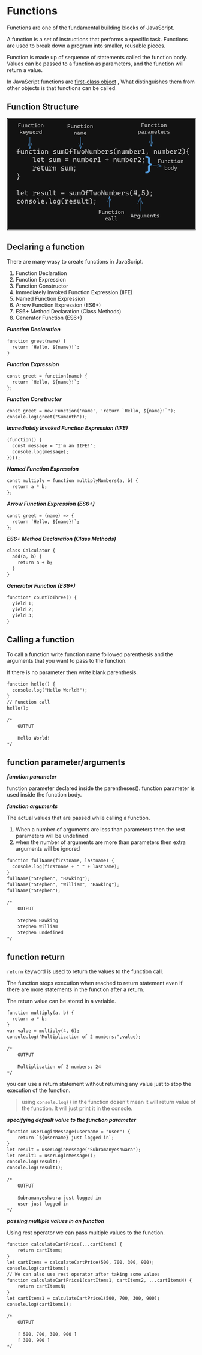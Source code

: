 # Functions

Functions are one of the fundamental building blocks of JavaScript.

A function is a set of instructions that performs a specific task. Functions are used to break down a program into smaller, reusable pieces.

Function is made up of sequence of statements called the function body.
Values can be passed to a function as parameters, and the function will return a value.

In JavaScript functions are [first-class object](https://developer.mozilla.org/en-US/docs/Glossary/First-class_Function) , What distinguishes them from other objects is that functions can be called.

## Function Structure

![Function Structure](./function_definataion.png)

## Declaring a function

There are many wasy to create functions in JavaScript.

1. Function Declaration
2. Function Expression
3. Function Constructor
4. Immediately Invoked Function Expression (IIFE)
5. Named Function Expression
6. Arrow Function Expression (ES6+)
7. ES6+ Method Declaration (Class Methods)
8. Generator Function (ES6+)

***Function Declaration***

```JS
function greet(name) {
  return `Hello, ${name}!`;
}
```

***Function Expression***

```JS
const greet = function(name) {
  return `Hello, ${name}!`;
};
```

***Function Constructor***

```JS
const greet = new Function('name', 'return `Hello, ${name}!`');
console.log(greet("Sumanth"));
```

***Immediately Invoked Function Expression (IIFE)***

```JS
(function() {
  const message = "I'm an IIFE!";
  console.log(message);
})();
```

***Named Function Expression***

```JS
const multiply = function multiplyNumbers(a, b) {
  return a * b;
};
```

***Arrow Function Expression (ES6+)***

```JS
const greet = (name) => {
  return `Hello, ${name}!`;
};
```

***ES6+ Method Declaration (Class Methods)***

```JS
class Calculator {
  add(a, b) {
    return a + b;
  }
}
```

***Generator Function (ES6+)***

```JS
function* countToThree() {
  yield 1;
  yield 2;
  yield 3;
}
```

## Calling a function

To call a function write function name followed parenthesis and the arguments that you want to pass to the function.

If there is no parameter then write blank parenthesis.

```JS
function hello() {
  console.log("Hello World!");
}
// Function call
hello();

/*
    OUTPUT

    Hello World!
*/
```

## function parameter/arguments

***function parameter***

function parameter declared inside the parentheses(). function parameter is used inside the function body.

***function arguments***

The actual values that are passed while calling a function.

1. When a number of arguments are less than parameters then the rest parameters will be undefined
2. when the number of arguments are more than parameters then extra arguments will be ignored

```JS
function fullName(firstname, lastname) {
  console.log(firstname + " " + lastname);
}
fullName("Stephen", "Hawking");
fullName("Stephen", "William", "Hawking");
fullName("Stephen");

/*
    OUTPUT

    Stephen Hawking
    Stephen William
    Stephen undefined
*/
```

## function return

`return` keyword is used to return the values to the function call.

The function stops execution when reached to return statement even if there are more statements in the function after a return.

The return value can be stored in a variable.

```JS
function multiply(a, b) {
  return a * b;
}
var value = multiply(4, 6);
console.log("Multiplication of 2 numbers:",value);

/*
    OUTPUT

    Multiplication of 2 numbers: 24
*/
```

you can use a return statement without returning any value just to stop the execution of the function.

>using `console.log()` in the function dosen't mean it will return value of the function. It will just print it in the console.

***specifying default value to the function parameter***

```JS
function userLoginMessage(username = "user") {
    return `${username} just logged in`;
}
let result = userLoginMessage("Subramanyeshwara");
let result1 = userLoginMessage();
console.log(result);
console.log(result1);

/*
    OUTPUT

    Subramanyeshwara just logged in
    user just logged in
*/
```

***passing multiple values in an function***

Using rest operator we can pass multiple values to the function.

```JS
function calculateCartPrice(...cartItems) {
    return cartItems;
}
let cartItems = calculateCartPrice(500, 700, 300, 900);
console.log(cartItems);
// We can also use rest operator after taking some values
function calculateCartPrice1(cartItems1, cartItems2, ...cartItemsN) {
    return cartItemsN;
}
let cartItems1 = calculateCartPrice1(500, 700, 300, 900);
console.log(cartItems1);

/*
    OUTPUT

    [ 500, 700, 300, 900 ]
    [ 300, 900 ]
*/
```
